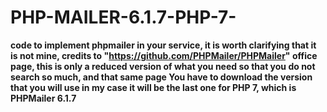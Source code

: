 # PHP-MAILER-6.1.7-PHP-7-
**code to implement phpmailer in your service, it is worth clarifying that it is not mine, credits to "https://github.com/PHPMailer/PHPMailer" office page, this is only a reduced version of what you need so that you do not search so much, and that same page You have to download the version that you will use in my case it will be the last one for PHP 7, which is PHPMailer 6.1.7**
